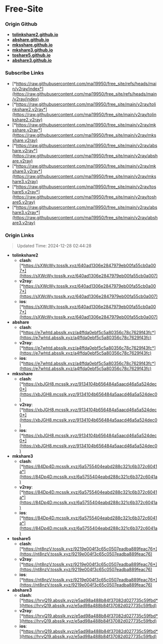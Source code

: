 # Free-Site

### Origin Github

- [**tolinkshare2.github.io**](https://github.com/tolinkshare2/tolinkshare2.github.io)
- [**abshare.github.io**](https://github.com/abshare/abshare.github.io)
- [**mksshare.github.io**](https://github.com/mksshare/mksshare.github.io)
- [**mkshare3.github.io**](https://github.com/mkshare3/mkshare3.github.io)
- [**toshare5.github.io**](https://github.com/toshare5/toshare5.github.io)
- [**abshare3.github.io**](https://github.com/abshare3/abshare3.github.io)

### Subscribe Links

- [*https://raw.githubusercontent.com/mai19950/free_site/refs/heads/main/v2ray/index*](https://raw.githubusercontent.com/mai19950/free_site/refs/heads/main/v2ray/index)
- [*https://raw.githubusercontent.com/mai19950/free_site/main/v2ray/tolinkshare2.v2ray*](https://raw.githubusercontent.com/mai19950/free_site/main/v2ray/tolinkshare2.v2ray)
- [*https://raw.githubusercontent.com/mai19950/free_site/main/v2ray/mksshare.v2ray*](https://raw.githubusercontent.com/mai19950/free_site/main/v2ray/mksshare.v2ray)
- [*https://raw.githubusercontent.com/mai19950/free_site/main/v2ray/abshare.v2ray*](https://raw.githubusercontent.com/mai19950/free_site/main/v2ray/abshare.v2ray)
- [*https://raw.githubusercontent.com/mai19950/free_site/main/v2ray/mkshare3.v2ray*](https://raw.githubusercontent.com/mai19950/free_site/main/v2ray/mkshare3.v2ray)
- [*https://raw.githubusercontent.com/mai19950/free_site/main/v2ray/toshare5.v2ray*](https://raw.githubusercontent.com/mai19950/free_site/main/v2ray/toshare5.v2ray)
- [*https://raw.githubusercontent.com/mai19950/free_site/main/v2ray/abshare3.v2ray*](https://raw.githubusercontent.com/mai19950/free_site/main/v2ray/abshare3.v2ray)

### Origin Links

> Updated Time: 2024-12-28 02:44:28

- **tolinkshare2**
  - **clash**: [*https://sXWcWy.tosslk.xyz/640ad1306e2847979eb00fa55cb0a007*](https://sXWcWy.tosslk.xyz/640ad1306e2847979eb00fa55cb0a007)
  - **v2ray**: [*https://sXWcWy.tosslk.xyz/640ad1306e2847979eb00fa55cb0a007*](https://sXWcWy.tosslk.xyz/640ad1306e2847979eb00fa55cb0a007)
  - **ios**: [*https://sXWcWy.tosslk.xyz/640ad1306e2847979eb00fa55cb0a007*](https://sXWcWy.tosslk.xyz/640ad1306e2847979eb00fa55cb0a007)
- **abshare**
  - **clash**: [*https://e7whtd.absslk.xyz/a4ffda0ebf5c5a80356c78c7629f43fc*](https://e7whtd.absslk.xyz/a4ffda0ebf5c5a80356c78c7629f43fc)
  - **v2ray**: [*https://e7whtd.absslk.xyz/a4ffda0ebf5c5a80356c78c7629f43fc*](https://e7whtd.absslk.xyz/a4ffda0ebf5c5a80356c78c7629f43fc)
  - **ios**: [*https://e7whtd.absslk.xyz/a4ffda0ebf5c5a80356c78c7629f43fc*](https://e7whtd.absslk.xyz/a4ffda0ebf5c5a80356c78c7629f43fc)
- **mksshare**
  - **clash**: [*https://xbJGH8.mcsslk.xyz/9134104b656484a5aacd46a5a524dec0*](https://xbJGH8.mcsslk.xyz/9134104b656484a5aacd46a5a524dec0)
  - **v2ray**: [*https://xbJGH8.mcsslk.xyz/9134104b656484a5aacd46a5a524dec0*](https://xbJGH8.mcsslk.xyz/9134104b656484a5aacd46a5a524dec0)
  - **ios**: [*https://xbJGH8.mcsslk.xyz/9134104b656484a5aacd46a5a524dec0*](https://xbJGH8.mcsslk.xyz/9134104b656484a5aacd46a5a524dec0)
- **mkshare3**
  - **clash**: [*https://84Dp4D.mcsslk.xyz/6a5755404eabd288c321c6b372c6041a*](https://84Dp4D.mcsslk.xyz/6a5755404eabd288c321c6b372c6041a)
  - **v2ray**: [*https://84Dp4D.mcsslk.xyz/6a5755404eabd288c321c6b372c6041a*](https://84Dp4D.mcsslk.xyz/6a5755404eabd288c321c6b372c6041a)
  - **ios**: [*https://84Dp4D.mcsslk.xyz/6a5755404eabd288c321c6b372c6041a*](https://84Dp4D.mcsslk.xyz/6a5755404eabd288c321c6b372c6041a)
- **toshare5**
  - **clash**: [*https://nt8nzV.tosslk.xyz/9219e004f3c65c0507eadba889feac76*](https://nt8nzV.tosslk.xyz/9219e004f3c65c0507eadba889feac76)
  - **v2ray**: [*https://nt8nzV.tosslk.xyz/9219e004f3c65c0507eadba889feac76*](https://nt8nzV.tosslk.xyz/9219e004f3c65c0507eadba889feac76)
  - **ios**: [*https://nt8nzV.tosslk.xyz/9219e004f3c65c0507eadba889feac76*](https://nt8nzV.tosslk.xyz/9219e004f3c65c0507eadba889feac76)
- **abshare3**
  - **clash**: [*https://hrvQ19.absslk.xyz/e5ad98a488b84f37082d027735c59fbd*](https://hrvQ19.absslk.xyz/e5ad98a488b84f37082d027735c59fbd)
  - **v2ray**: [*https://hrvQ19.absslk.xyz/e5ad98a488b84f37082d027735c59fbd*](https://hrvQ19.absslk.xyz/e5ad98a488b84f37082d027735c59fbd)
  - **ios**: [*https://hrvQ19.absslk.xyz/e5ad98a488b84f37082d027735c59fbd*](https://hrvQ19.absslk.xyz/e5ad98a488b84f37082d027735c59fbd)
